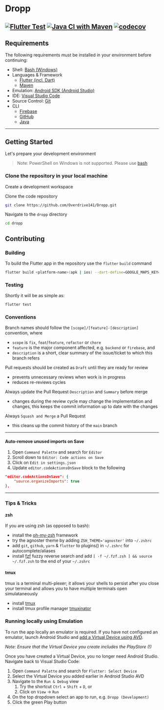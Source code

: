 # Dropp
[![Flutter Test](https://github.com/Overdrive141/Dropp/actions/workflows/flutter.yml/badge.svg)](https://github.com/Overdrive141/Dropp/actions/workflows/flutter.yml)
[![Java CI with Maven](https://github.com/Overdrive141/Dropp/actions/workflows/maven.yml/badge.svg)](https://github.com/Overdrive141/Dropp/actions/workflows/maven.yml)
[![codecov](https://codecov.io/gh/Overdrive141/Dropp/branch/main/graph/badge.svg?token=PV5W1ZTIAP)](https://codecov.io/gh/Overdrive141/Dropp)
---
## Requirements
The following requirements must be installed in your environment before continuing:
- Shell: [Bash (Windows)](https://itsfoss.com/install-bash-on-windows/)
- Languages & Framework
  - [Flutter (incl. Dart)](https://flutter.dev/docs/get-started/install)
  - [Maven](https://maven.apache.org/)
- Emulation: [Android SDK (Android Studio)](https://developer.android.com/studio/install)
- IDE: [Visual Studio Code](https://code.visualstudio.com/download)
- Source Control: [Git](https://git-scm.com/book/en/v2/Getting-Started-Installing-Git)
- CLI
  - [Firebase](https://firebase.google.com/docs/cli)
  - [GitHub](https://cli.github.com/)
  - [Java](https://www.oracle.com/java/technologies/downloads/)
---

## Getting Started
Let's prepare your development environment

> Note: PowerShell on Windows is not supported. Please use [bash](https://itsfoss.com/install-bash-on-windows/)
### __Clone the repository in your local machine__

Create a development workspace

Clone the code repository
```bash
git clone https://github.com/Overdrive141/Dropp.git
```

Navigate to the `dropp` directory

```bash
cd dropp
```
## Contributing

### __Building__
To build the Flutter app in the repository use the `flutter` `build` command
```bash
flutter build <platform-name>(apk | ios) --dart-define=GOOGLE_MAPS_KEY=<maps-key>
```

### __Testing__
Shortly it will be as simple as:
```bash
flutter test
```

### __Conventions__

Branch names should follow the `[scope]/[feature]-[description]` convention, where
- `scope` is `fix`, `feat`/`feature`, `refactor` or `chore`
- `feature` is the major component affected, e.g. `backend` or `firebase`, and
- `description` is a short, clear summary of the issue/ticket to which this branch refers

Pull requests should be created as `Draft` until they are ready for review
- prevents unnecessary reviews when work is in progress
- reduces re-reviews cycles

Always update the Pull Request `Description` and `Summary` before merge
- changes during the review cycle may change the implementation and changes, this keeps the commit information up to date with the changes

Always `Squash and Merge` a Pull Request
- this cleans up the commit history of the `main` branch
---

#### Auto-remove unused imports on Save

1. Open `Command Palette` and search for `Editor`
3. Scroll down to `Editor: Code actions on Save`
4. Click on `Edit in settings.json`
5. Update `editor.codeActionsOnSave` block to the following

```json
"editor.codeActionsOnSave": {
    "source.organizeImports": true
},
```
---
### __Tips & Tricks__
#### __zsh__
If you are using zsh (as opposed to bash):
- install the [oh-my-zsh](https://ohmyz.sh/#install) framework
- try the agnoster theme by adding `ZSH_THEME='agnoster'` into `~/.zshrc`
- add `git`, `github`, `yarn` & `flutter` to plugins() in `~/.zshrc` for autocomplete/aliases
- install [fzf](https://github.com/junegunn/fzf) fuzzy reverse search and add `[ -f ~/.fzf.zsh ] && source ~/.fzf.zsh` to the end of your `~/.zshrc`
#### __tmux__
tmux is a terminal multi-plexer; it allows your shells to persist after you close your terminal and allows you to have multiple terminals open simulataneously
- install [tmux](https://github.com/tmux/tmux/wiki)
- install tmux profile manager [tmuxinator](https://github.com/tmuxinator/tmuxinator)


### __Running locally using Emulation__
To run the app locally an emulator is required. If you have not configured an emulator,
launch Android Studio and [add a Virtual Device using AVD](https://developer.android.com/studio/run/managing-avds).

_Note: Ensure that the Virtual Device you create includes the PlayStore (!)_

Once you have created a Virtual Device, you no longer need Android Studio. Navigate back to Visual Studio Code:
1. Open `Command Palette` and search for `Flutter: Select Device`
2. Select the Virtual Device you added earlier in Android Studio AVD
3. Navigate to the `Run & Debug` view
   1. Try the shortcut `Ctrl` + `Shift` + `D`, or
   2. Click on `View` -> `Run`
4. On the top dropdown select an app to run, e.g. `Dropp (Development)`
5. Click the green Play button
